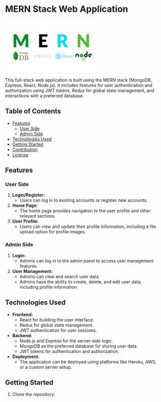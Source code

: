 # MERN Stack Web Application

<img src="./frontend/public/download.png" alt="App Preview" />


This full-stack web application is built using the MERN stack (MongoDB, Express, React, Node.js). It includes features for user authentication and authorization using JWT tokens, Redux for global state management, and interactions with a preferred database.

## Table of Contents

- [Features](#features)
  - [User Side](#user-side)
  - [Admin Side](#admin-side)
- [Technologies Used](#technologies-used)
- [Getting Started](#getting-started)
- [Contribution](#contribution)
- [License](#license)

## Features

### User Side

1. **Login/Register:**
   - Users can log in to existing accounts or register new accounts.
2. **Home Page:**
   - The home page provides navigation to the user profile and other relevant sections.
3. **User Profile:**
   - Users can view and update their profile information, including a file upload option for profile images.

### Admin Side

1. **Login:**
   - Admins can log in to the admin panel to access user management features.
2. **User Management:**
   - Admins can view and search user data.
   - Admins have the ability to create, delete, and edit user data, including profile information.

## Technologies Used

- **Frontend:**
  - React for building the user interface.
  - Redux for global state management.
  - JWT authentication for user sessions.
- **Backend:**
  - Node.js and Express for the server-side logic.
  - MongoDB as the preferred database for storing user data.
  - JWT tokens for authentication and authorization.
- **Deployment:**
  - The application can be deployed using platforms like Heroku, AWS, or a custom server setup.

## Getting Started

1. Clone the repository:
